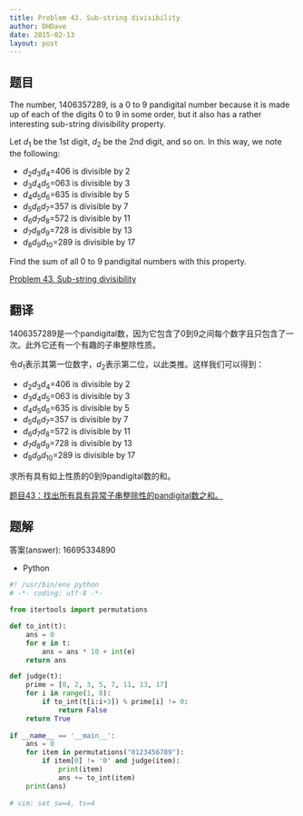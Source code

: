 ```yaml
---
title: Problem 43. Sub-string divisibility
author: DHDave
date: 2015-02-13
layout: post
---
```


## 题目

The number, 1406357289, is a 0 to 9 pandigital number because it is made up of each of the digits 0 to 9 in some order, but it also has a rather interesting sub-string divisibility property.

Let <i>d</i><sub>1</sub> be the 1st digit, <i>d</i><sub>2</sub> be the 2nd digit, and so on. In this way, we note the following:
<!--more-->
<ul>
<li><i>d</i><sub>2</sub><i>d</i><sub>3</sub><i>d</i><sub>4</sub>=406 is divisible by 2</li>
<li><i>d</i><sub>3</sub><i>d</i><sub>4</sub><i>d</i><sub>5</sub>=063 is divisible by 3</li>
<li><i>d</i><sub>4</sub><i>d</i><sub>5</sub><i>d</i><sub>6</sub>=635 is divisible by 5</li>
<li><i>d</i><sub>5</sub><i>d</i><sub>6</sub><i>d</i><sub>7</sub>=357 is divisible by 7</li>
<li><i>d</i><sub>6</sub><i>d</i><sub>7</sub><i>d</i><sub>8</sub>=572 is divisible by 11</li>
<li><i>d</i><sub>7</sub><i>d</i><sub>8</sub><i>d</i><sub>9</sub>=728 is divisible by 13</li>
<li><i>d</i><sub>8</sub><i>d</i><sub>9</sub><i>d</i><sub>10</sub>=289 is divisible by 17</li>
</ul>

Find the sum of all 0 to 9 pandigital numbers with this property.

[Problem 43. Sub-string divisibility](https://projecteuler.net/problem=43 "Problem 43")

## 翻译

1406357289是一个pandigital数，因为它包含了0到9之间每个数字且只包含了一次。此外它还有一个有趣的子串整除性质。

令<i>d</i><sub>1</sub>表示其第一位数字，<i>d</i><sub>2</sub>表示第二位，以此类推。这样我们可以得到：

<ul>
<li><i>d</i><sub>2</sub><i>d</i><sub>3</sub><i>d</i><sub>4</sub>=406 is divisible by 2</li>
<li><i>d</i><sub>3</sub><i>d</i><sub>4</sub><i>d</i><sub>5</sub>=063 is divisible by 3</li>
<li><i>d</i><sub>4</sub><i>d</i><sub>5</sub><i>d</i><sub>6</sub>=635 is divisible by 5</li>
<li><i>d</i><sub>5</sub><i>d</i><sub>6</sub><i>d</i><sub>7</sub>=357 is divisible by 7</li>
<li><i>d</i><sub>6</sub><i>d</i><sub>7</sub><i>d</i><sub>8</sub>=572 is divisible by 11</li>
<li><i>d</i><sub>7</sub><i>d</i><sub>8</sub><i>d</i><sub>9</sub>=728 is divisible by 13</li>
<li><i>d</i><sub>8</sub><i>d</i><sub>9</sub><i>d</i><sub>10</sub>=289 is divisible by 17</li>
</ul>

求所有具有如上性质的0到9pandigital数的和。

[题目43：找出所有具有异常子串整除性的pandigital数之和。](http://pe.spiritzhang.com/index.php/2011-05-11-09-44-54/44-43pandigital "题目43")

## 题解

答案(answer): 16695334890

+ Python

```python
#! /usr/bin/env python
# -*- coding: utf-8 -*-

from itertools import permutations

def to_int(t):
    ans = 0
    for e in t:
        ans = ans * 10 + int(e)
    return ans

def judge(t):
    prime = [0, 2, 3, 5, 7, 11, 13, 17]
    for i in range(1, 8):
        if to_int(t[i:i+3]) % prime[i] != 0:
            return False
    return True
    
if __name__ == '__main__':
    ans = 0
    for item in permutations("0123456789"):
        if item[0] != '0' and judge(item):
            print(item)
            ans += to_int(item)
    print(ans)
    
# vim: set sw=4, ts=4
```
